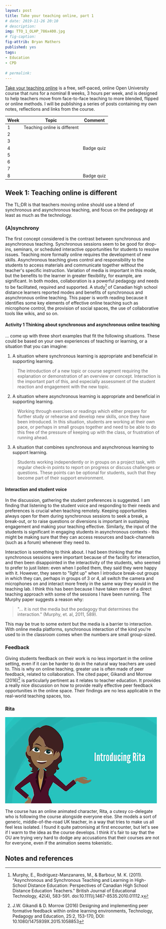 ```yaml
---
layout: post
title: Take your teaching online, part 1
# date: 2019-11-26 20:10
# description: 
img: TTO_1_OLHP_786x400.jpg
# fig-caption: 
fig-attrib: Bryan Mathers
published: yes
tags:
- Education
- CPD

# permalink:
---
```

[Take your teaching online](https://www.open.edu/openlearn/education-development/education/take-your-teaching-online/content-section-overview?active-tab=description-tab) is a free, self-paced, online Open University course that runs for a nominal 8 weeks, 3 hours per week, and is designed to help teachers move from face-to-face teaching to more blended, flipped or online methods. I will be publishing a series of posts containing my own notes, reflections and links from the course.

Week|Topic|Comment
----|-----|-------
1|Teaching online is different
2|
3|
4||Badge quiz
5|
6|
7|
8||Badge quiz

## Week 1: Teaching online is different

The TL;DR is that teachers moving online should use a blend of synchronous and asynchronous teaching, and focus on the pedagogy at least as much as the technology.

### (A)synchrony
The first concept considered is the contrast between synchronous and asynchronous teaching. Synchronous sessions seem to be good for drop-ins, seminars, or scheduled interactive opportunities for students to resolve issues. Teaching more formally online requires the development of new skills. Asynchronous teaching gives control and responsibility to the students to access materials and communicate together without the teacher's specific instruction. Variation of media is important in this mode, but the benefits to the learner in greater flexibility, for example, are significant. In both modes, collaboration is a powerful pedagogy and needs to be facilitated, required and supported. A study[^murphy2011] of Canadian high school distance learners reported modes and benefits of synchronous and asynchronous online teaching. This paper is worth reading because it identifies some key elements of effective online teaching such as microphone control, the provision of social spaces, the use of collaborative tools like wikis, and so on.

#### Activity 1 Thinking about synchronous and asynchronous online teaching
... come up with three short examples that fit the following situations. These could be based on your own experiences of teaching or learning, or a situation that you can imagine:

1. A situation where synchronous learning is appropriate and beneficial in supporting learning.
> The introduction of a new topic or course segment requiring the explanation or demonstration of an overview or concept. Interaction is the important part of this, and especially assessment of the student reaction and engagement with the new topic.

2. A situation where asynchronous learning is appropriate and beneficial in supporting learning.
> Working through exercises or readings which either prepare for further study or rehearse and develop new skills, once they have been introduced. In this situation, students are working at their own pace, or perhaps in small groups together and need to be able to do this free of the pressure of keeping up with the class, or frustration of running ahead.

3. A situation that combines synchronous and asynchronous learning to support learning.
> Students working independently or in groups on a project task, with regular check-in points to report on progress or discuss challenges or questions. These points can be optional for students, such that they become part of their support environment.

#### Interaction and student voice
In the discussion, gathering the student preferences is suggested. I am finding that listening to the student voice and responding to their needs and preferences is crucial when teaching remotely. Keeping opportunities always open for them during synchronous sessions to seek a break, a break-out, or to raise questions or diversions is important in sustaining engagement and making your teaching effective. Similarly, the input of the students is significant in engaging students in asynchronous contexts - this might be making sure that they can access resources and back-channels (such as a forum) whenever they need to. 

Interaction is something to think about. I had been thinking that the synchronous sessions were important because of the facility for interaction, and then been disappointed in the interactivity of the students, who seemed to prefer to just listen: even when I polled them, they said they were happy with it. However, they seem to "light up" when I introduce break-out groups in which they can, perhaps in groups of 3 or 4, all switch the camera and microphones on and interact more freely in the same way they would in the teaching lab. I think this has been because I have taken more of a direct teaching approach with some of the sessions I have been running. The Murphy paper suggests a reason why:

> "... it is not the media but the pedagogy that determines the interaction." (Murphy, et. al, 2011, 589).

This may be true to some extent but the media is a barrier to interaction. With online media platforms, synchronous interaction of the kind you're used to in the classroom comes when the numbers are small group-sized.

### Feedback
Giving students feedback on their work is no less important in the online setting, even if it can be harder to do in the natural way teachers are used to. This is why on online teaching, greater use is often made of peer feedback, related to collaboration. The cited paper, Gikandi and Morrow (2016)[^Gikandi2016] is particularly pertinent as it relates to teacher education. It provides a really nice discussion on how to provide really effective peer feedback opportunities in the online space. Their findings are no less applicable in the real-world teaching spaces, too.

### Rita

![The OU Rita character][rita]

The course has an online animated character, Rita, a cutesy co-delegate who is following the course alongside everyone else. She models a sort of generic, middle-of-the-road UK teacher, in a way that tries to make us all feel less isolated. I found it quite patronising at first encounter, but let's see if I warm to the idea as the course develops. I think it's fair to say that the OU are trying very hard to dodge any accusations that their courses are not for everyone, even if the animation seems tokenistic.

## Notes and references
[rita]: /assets/img/OU-Rita.png
[^murphy2011]: Murphy, E., Rodríguez-Manzanares, M., & Barbour, M. K. (2011). "Asynchronous and Synchronous Teaching and Learning in High- School Distance Education: Perspectives of Canadian High School Distance Education Teachers." British Journal of Educational Technology, 42(4), 583-591. doi:10.1111/j.1467-8535.2010.01112.x
[^Gikandi2016]: J.W. Gikandi & D. Morrow (2016) Designing and implementing peer formative feedback within online learning environments, Technology, Pedagogy and Education, 25:2, 153-170, DOI: 10.1080/1475939X.2015.1058853

